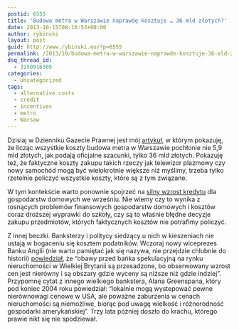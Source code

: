 ```yaml
---
postid: 6555
title: 'Budowa metra w Warszawie naprawdę kosztuje … 36 mld złotych?'
date: 2013-10-15T08:16:53+00:00
author: rybinski
layout: post
guid: http://www.rybinski.eu/?p=6555
permalink: /2013/10/budowa-metra-w-warszawie-naprawde-kosztuje-36-mld-zlotych/
dsq_thread_id:
  - 3150916305
categories:
  - Uncategorized
tags:
  - alternative costs
  - credit
  - incentives
  - metro
  - Warsaw
---
```

Dzisiaj w Dzienniku Gazecie Prawnej jest mój [artykuł](http://forsal.pl/artykuly/739040,rybinski-ile-naprawde-kosztuja-inwestycje-na-przykladzie-metra-w-warszawie.html), w którym pokazuję, że licząc wszystkie koszty budowa metra w Warszawie pochłonie nie 5,9 mld złotych, jak podają oficjalne szacunki, tylko 36 mld złotych. Pokazuję też, że faktyczne koszty zakupu takich rzeczy jak telewizor plazmowy czy nowy samochód mogą być wielokrotnie większe niż myślimy, trzeba tylko rzetelnie policzyć wszystkie koszty, które są z tym związane.

W tym kontekście warto ponownie spojrzeć na [silny wzrost kredytu](http://forsal.pl/artykuly/738947,rekordowy-przyrost-kredytow.html) dla gospodarstw domowych we wrześniu. Nie wiemy czy to wynika z rosnących problemów finansowych gospodarstw domowych i kosztów coraz droższej wyprawki do szkoły, czy są to właśnie błędne decyzje zakupu przedmiotów, których faktycznych kosztów nie potrafimy policzyć.

Z innej beczki. Banksterzy i politycy siedzący u nich w kieszeniach nie ustają w bogaceniu się kosztem podatników. Wczoraj nowy wiceprezes Banku Anglii (nie warto pamiętać jak się nazywa, nie przejdzie chlubnie do historii) [powiedział](http://www.ft.com/intl/cms/s/0/5b973878-34f7-11e3-a13a-00144feab7de.html?siteedition=intl#axzz2hlzh2yWR), że “obawy przed bańka spekulacyjną na rynku nieruchomości w Wielkiej Brytanii są przesadzone, bo obserwowany wzrost cen jest nierówny i są obszary gdzie wyceny są niższe niż gdzie indziej”. Przypomnę cytat z innego wielkiego bankstera, Alana Greenspana, który pod koniec 2004 roku powiedział: “lokalnie mogą wystepować pewne nierównowagi cenowe w USA, ale poważne zaburzenia w cenach nieruchomości są niemożliwe, biorąc pod uwagę wielkość i różnorodność gospodarki amerykańskiej”. Trzy lata później doszło do krachu, którego prawie nikt się nie spodziewał.
